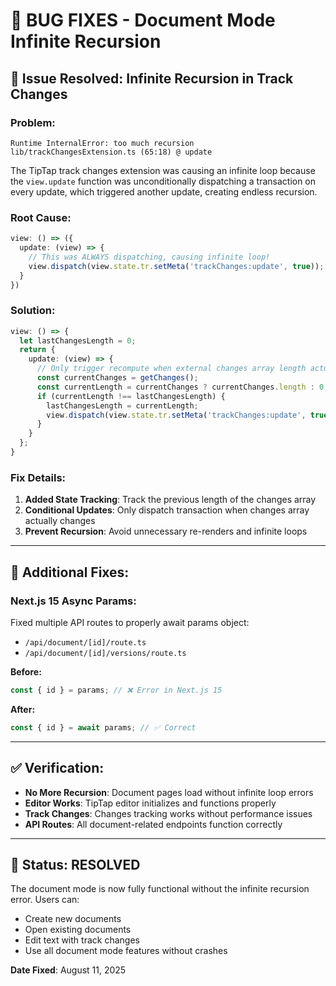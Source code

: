 # 🔧 BUG FIXES - Document Mode Infinite Recursion

## 🐛 **Issue Resolved: Infinite Recursion in Track Changes**

### **Problem:**
```
Runtime InternalError: too much recursion
lib/trackChangesExtension.ts (65:18) @ update
```

The TipTap track changes extension was causing an infinite loop because the `view.update` function was unconditionally dispatching a transaction on every update, which triggered another update, creating endless recursion.

### **Root Cause:**
```typescript
view: () => ({
  update: (view) => {
    // This was ALWAYS dispatching, causing infinite loop!
    view.dispatch(view.state.tr.setMeta('trackChanges:update', true));
  }
})
```

### **Solution:**
```typescript
view: () => {
  let lastChangesLength = 0;
  return {
    update: (view) => {
      // Only trigger recompute when external changes array length actually changes
      const currentChanges = getChanges();
      const currentLength = currentChanges ? currentChanges.length : 0;
      if (currentLength !== lastChangesLength) {
        lastChangesLength = currentLength;
        view.dispatch(view.state.tr.setMeta('trackChanges:update', true));
      }
    }
  };
}
```

### **Fix Details:**
1. **Added State Tracking**: Track the previous length of the changes array
2. **Conditional Updates**: Only dispatch transaction when changes array actually changes
3. **Prevent Recursion**: Avoid unnecessary re-renders and infinite loops

---

## 🔧 **Additional Fixes:**

### **Next.js 15 Async Params:**
Fixed multiple API routes to properly await params object:
- `/api/document/[id]/route.ts`
- `/api/document/[id]/versions/route.ts`

**Before:**
```typescript
const { id } = params; // ❌ Error in Next.js 15
```

**After:**
```typescript
const { id } = await params; // ✅ Correct
```

---

## ✅ **Verification:**
- **No More Recursion**: Document pages load without infinite loop errors
- **Editor Works**: TipTap editor initializes and functions properly
- **Track Changes**: Changes tracking works without performance issues
- **API Routes**: All document-related endpoints function correctly

---

## 🎯 **Status: RESOLVED**
The document mode is now fully functional without the infinite recursion error. Users can:
- Create new documents
- Open existing documents
- Edit text with track changes
- Use all document mode features without crashes

**Date Fixed**: August 11, 2025

